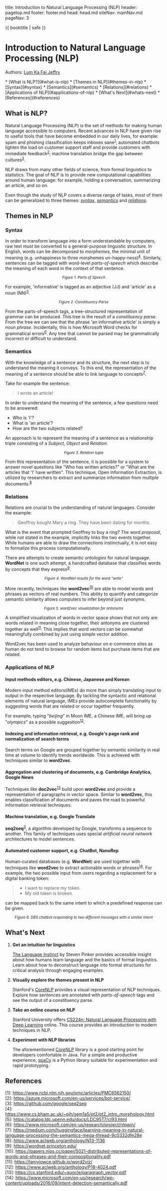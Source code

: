 <frontmatter>
  title: Introduction to Natural Language Processing (NLP)
  header: pagetop.md
  footer: footer.md
  head: head.md
  siteNav: mainNav.md
  pageNav: 3
</frontmatter>

<div class="website-content">

{{ booktitle | safe }}

# Introduction to Natural Language Processing (NLP)
Authors: [Lum Ka Fai Jeffry](https://github.com/j-lum)

<box id="article-toc">
* [What is NLP?](#what-is-nlp)
* [Themes in NLP](#themes-in-nlp)
   * [Syntax](#syntax)
   * [Semantics](#semantics)
   * [Relations](#relations)
* [Applications of NLP](#applications-of-nlp)
* [What's Next](#whats-next)
* [References](#references)
</box>

## What is NLP?
Natural Language Processing (NLP) is the set of methods for making human language accessible to computers.
Recent advances in NLP have given rise to useful tools that have become embedded in our daily lives, for example: 
spam and phishing classification keeps inboxes sane<sup>[1](#footnote1)</sup>;
automated chatbots lighten the load on customer support staff and provide customers with immediate feedback<sup>[2](#footnote2)</sup>;
machine translation bridge the gap between cultures<sup>[3](#footnote3)</sup>. 
 
NLP draws from many other fields of science, from formal linguistics to statistics. 
The goal of NLP is to provide new computational capabilities around human language: for example, holding a conversation, summarizing an article, and so on.

Even though the study of NLP covers a diverse range of tasks, most of them can be generalized to three themes: [_syntax_](#syntax), [_semantics_](#semantics) and [_relations_](#relations).

## Themes in NLP

### Syntax
In order to transform language into a form understandable by computers, raw text must be converted to a general-purpose linguistic structure.
In English, words can be decomposed to _morphemes_, the minimal unit of meaning (e.g. unhappiness to three morphemes un-happy-ness)<sup>[4](#footnote4)</sup>.
Similarly, sentences can be tagged with word-level _parts-of-speech_ which describe the meaning of each word in the context of that sentence.

<p align="center">
    <pic src="partsOfSpeech.png" alt="partsOfSpeech" width="90%">
      <sub><i>Figure 1. Parts of Speech</i></sub>
    </pic>
</p>

For example, 'informative' is tagged as an adjective (JJ) and 'article' as a noun (NN)<sup>[5](#footnote5)</sup>.

<p align="center">
    <pic src="constituencyParse.png" alt="Constituency Parse" width="90%">
      <sub><i>Figure 2. Constituency Parse</i></sub>
    </pic>
</p>

From the parts-of-speech tags, a tree-structured representation of grammar can be produced.
This tree is the result of a <tooltip content="a constituency parse is an assignment of a syntactic structure to a sentence"><i>constituency parse</i></tooltip>.
From the tree we can see that the phrase 'an informative article' is simply a <tooltip content="a noun phrase is a group of words that includes a noun and modifiers like adjectives."><i>noun phrase</i></tooltip>.
Incidentally, this is how Microsoft Word checks for grammatical errors<sup>[6](#footnote6)</sup>.
Any tree that cannot be parsed may be grammatically incorrect or difficult to understand.

### Semantics
With the knowledge of a sentence and its structure, the next step is to understand the meaning it conveys.
To this end, the representation of the meaning of a sentence should be able to link language to concepts<sup>[7](#footnote7)</sup>.

Take for example the sentence: 

   > I wrote an article!

In order to understand the meaning of the sentence, a few questions need to be answered:

* Who is 'I'?
* What is 'an article'? 
* How are the two subjects related?

An approach is to represent the meaning of a sentence as a relationship triple consisting of a *Subject*, *Object* and *Relation*.

<p align="center">
    <pic src="openIE.png" alt="Relation tuple" width="90%">
      <sub><i>Figure 3. Relation tuple</i></sub>
    </pic>
</p>

From this representation of the sentence, it is possible for a system to answer novel questions like "Who has written articles?" or "What are the articles that 'I' have written".
This technique, Open Information Extraction, is utilized by researchers to extract and summarize information from multiple documents.<sup>[8](#footnote8)</sup>

### Relations 
Relations are crucial to the understanding of natural languages.
Consider the example:

   > Geoffrey bought Mary a ring. They have been dating for months.

What is the event that prompted Geoffrey to buy a ring? 
The word _proposal_, while not stated in the example, implicitly links the two events together.
While humans are able to draw the connections instinctually, it is not easy to formalize this process computationally.

There are attempts to create semantic <tooltip content="an ontology is a groupings of words by their meanings"><i>ontologies</i></tooltip> for natural language.
**WordNet** is one such attempt, a handcrafted database that classifies words by concepts that they express<sup>[9](#footnote9)</sup>.

<p align="center">
    <pic src="wordNet.png" alt="WordNet results for write" width="90%">
      <sub><i>Figure 4. WordNet results for the word "write"</i></sub>
    </pic>
</p>

More recently, techniques like **word2vec**<sup>[10](#footnote10)</sup> are able to model words and phrases as vectors of real numbers. 
This ability to quantify and categorize semantic similarity allows computers to infer beyond just synonyms.

<p align="center">
    <pic src="word2vec.png" alt="word2vec visualization for antonyms" width="90%">
      <sub><i>Figure 5. word2vec visualization for antonyms</i></sub>
    </pic>
</p>

A simplified visualization of words in vector space shows that not only are words related in meaning close together, their antonyms are clustered together as well<sup>[11](#footnote11)</sup>. 
This implies that word vectors can be somewhat meaningfully combined by just using simple vector addition.

Word2vec has been used to analyze behaviour on e-commerce sites as human do not tend to browse for random items but purchase items that are related.

### Applications of NLP

#### Input methods editors, e.g. Chinese, Japanese and Korean
Modern input method editors(IMEs) do more than simply translating input to output in the respective language.
By tackling the syntactic and relational elements of natural language, IMEs provide autocomplete functionality by suggesting words that are related or occur together frequently. 

For example, typing "*beijing*" in Moon IME, a Chinese IME, will bring up "*olympics*" as a possible suggestion<sup>[12](#footnote12)</sup>.

#### Indexing and information retrieval, e.g. Google's page rank and normalization of search terms
Search terms on Google are grouped together by semantic similarity in real time at volume to identify trends worldwide. 
This is achieved with techniques similar to **word2vec**. 

#### Aggregation and clustering of documents, e.g. Cambridge Analytica, Google News
Techniques like **doc2vec**<sup>[13](#footnote13)</sup> build upon **word2vec** and provide a representation of paragraphs in vector space.
Similar to **word2vec**, this enables classification of documents and paves the road to powerful information retrieval techniques. 

#### Machine translation, e.g. Google Translate
**seq2seq**<sup>[3](#footnote3)</sup>, a algorithm developed by Google, transforms a sequence to another. 
This family of techniques uses special <tooltip content="artifical neural networks a computer system made up of a number of simple, highly connected processing elements which translate information to some form of desired output"><i>artificial neural network</i></tooltip>   architectures to model sentences.  

#### Automated customer support, e.g. ChatBot, NanoRep
Human-curated databases (e.g. **WordNet**) are used together with techniques like **word2vec** to extract actionable words or phrases<sup>[14](#footnote14)</sup>. 
For example, the two possible input from users regarding a replacement for a digital banking token: 

> * I want to replace my token.
> * My old token is broken. 

can be mapped back to the same intent to which a predefined response can be given. 

<p align="center">
    <pic src="dbsChatbot.png" alt="DBS chatbot responding to two different messages with a similar intent" width="90%">
      <sub><i>Figure 6. DBS chatbot responding to two different messages with a similar intent</i></sub>
    </pic>
</p>

## What's Next
1. **Get an intuition for linguistics**

    [The Language Instinct](https://stevenpinker.com/publications/language-instinct) by Steven Pinker provides accessible insight about how humans learn language and the basics of formal linguistics. 
    Learn about how to deconstruct language into formal structures for critical analysis through engaging examples.
    
1. **Visually explore the themes present in NLP**
    
    Stanford's [CoreNLP](https://corenlp.run/) provides a visual representation of NLP techniques.
    Explore how sentences are annotated with *parts-of-speech* tags and see the output of a constituency parse.
    
1. **Take an online course on NLP**

    Stanford University offers [CS224n: Natural Language Processing with Deep Learning](http://web.stanford.edu/class/cs224n/) online.
    This course provides an introduction to modern techniques in NLP. 
     
1. **Experiment with NLP libraries**

    The aforementioned [CoreNLP](https://stanfordnlp.github.io/CoreNLP/) library is a good starting point for developers comfortable in Java.
    For a simple and productive experience, [spaCy](https://spacy.io/) is a Python library suitable for experimentation and rapid prototyping.

    
    
## References

<a name="footnote1">[1]</a>: https://www.ncbi.nlm.nih.gov/pmc/articles/PMC6562150/ <br/>
<a name="footnote2">[2]</a>: https://azure.microsoft.com/en-us/services/bot-service/ <br/>
<a name="footnote3">[3]</a>: https://github.com/google/seq2seq <br/>
<a name="footnote4">[4]</a>: https://www.cs.bham.ac.uk/~pjh/sem1a5/pt2/pt2_intro_morphology.html <br/>
<a name="footnote5">[5]</a>: https://catalog.ldc.upenn.edu/docs/LDC95T7/cl93.html <br/>
<a name="footnote6">[6]</a>: https://www.microsoft.com/en-us/research/project/nlpwin/ <br/>
<a name="footnote7">[7]</a>: https://medium.com/huggingface/learning-meaning-in-natural-language-processing-the-semantics-mega-thread-9c0332dfe28e <br/>
<a name="footnote8">[8]</a>: https://www.aclweb.org/anthology/N13-1136 <br/>
<a name="footnote9">[9]</a>: https://wordnet.princeton.edu/ <br/>
<a name="footnote10">[10]</a>: https://papers.nips.cc/paper/5021-distributed-representations-of-words-and-phrases-and-their-compositionality.pdf <br/>
<a name="footnote11">[11]</a>: https://lamyiowce.github.io/word2viz/ <br/>
<a name="footnote12">[12]</a>: https://www.aclweb.org/anthology/P18-4024.pdf <br/>
<a name="footnote13">[13]</a>: https://cs.stanford.edu/~quocle/paragraph_vector.pdf <br/>
<a name="footnote15">[14]</a>: https://www.microsoft.com/en-us/research/wp-content/uploads/2016/09/intent-detection-semantically.pdf <br/>
